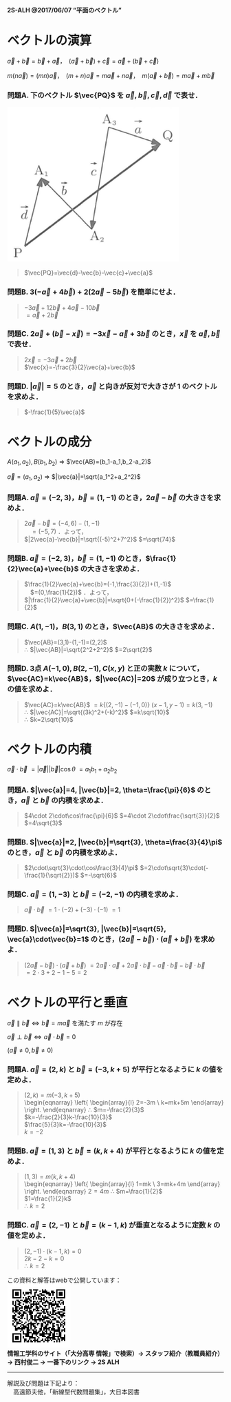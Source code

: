 
<!-- > pandoc main-ans.md --mathjax -c ../../css/mathjax.css --include-in-header=../in-header.txt --include-before-body=../before-body.txt --include-after-body=../after-body.txt -s -o main-ans.html -->

**2S-ALH @2017/06/07 “平面のベクトル”**

# ベクトルの演算

$\vec{a}+\vec{b}=\vec{b}+\vec{a}$，　$(\vec{a}+\vec{b})+\vec{c}=\vec{a}+(\vec{b}+\vec{c})$

$m(n\vec{a})=(mn)\vec{a}$，　$(m+n)\vec{a}=m\vec{a}+n\vec{a}$，　$m(\vec{a}+\vec{b})=m\vec{a}+m\vec{b}$

### 問題A. 下のベクトル $\vec{PQ}$ を $\vec{a},\vec{b},\vec{c},\vec{d}$ で表せ．

![](fig1.png)

> $\vec{PQ}=\vec{d}-\vec{b}-\vec{c}+\vec{a}$

<div style="page-break-before:always"></div>

### 問題B. $3(-\vec{a}+4\vec{b})+2(2\vec{a}-5\vec{b})$ を簡単にせよ．

> $-3\vec{a}+12\vec{b}+4\vec{a}-10\vec{b}$  
> $=\vec{a}+2\vec{b}$

### 問題C. $2\vec{a}+(\vec{b}-\vec{x})=-3\vec{x}-\vec{a}+3\vec{b}$ のとき，$\vec{x}$ を $\vec{a}, \vec{b}$ で表せ．

> $2\vec{x}=-3\vec{a}+2\vec{b}$  
> $\vec{x}=-\frac{3}{2}\vec{a}+\vec{b}$

### 問題D. $|\vec{a}|=5$ のとき，$\vec{a}$ と向きが反対で大きさが $1$ のベクトルを求めよ．

> $-\frac{1}{5}\vec{a}$

<div style="page-break-before:always"></div>

# ベクトルの成分

$A(a_1,a_2),B(b_1,b_2)$ ⇒ $\vec{AB}=(b_1-a_1,b_2-a_2)$

$\vec{a}=(a_1,a_2)$ ⇒ $|\vec{a}|=\sqrt{a_1^2+a_2^2}$

### 問題A. $\vec{a}=(-2,3)$，$\vec{b}=(1,-1)$ のとき，$2\vec{a}-\vec{b}$ の大きさを求めよ．

> $2\vec{a}-\vec{b}=(-4,6)-(1,-1)$  
> 　$=(-5,7)$ ．よって，  
> $|2\vec{a}-\vec{b}|=\sqrt{(-5)^2+7^2}$ $=\sqrt{74}$

### 問題B. $\vec{a}=(-2,3)$，$\vec{b}=(1,-1)$ のとき，$\frac{1}{2}\vec{a}+\vec{b}$ の大きさを求めよ．

> $\frac{1}{2}\vec{a}+\vec{b}=(-1,\frac{3}{2})+(1,-1)$  
> 　$=(0,\frac{1}{2})$ ．よって，  
> $|\frac{1}{2}\vec{a}+\vec{b}|=\sqrt{0+(-\frac{1}{2})^2}$ $=\frac{1}{2}$

### 問題C. $A(1,-1)$，$B(3,1)$ のとき，$\vec{AB}$ の大きさを求めよ．

> $\vec{AB}=(3,1)-(1,-1)=(2,2)$  
> ∴ $|\vec{AB}|=\sqrt{2^2+2^2}$ $=2\sqrt{2}$

### 問題D. 3点 $A(-1,0), B(2,-1), C(x,y)$ と正の実数 $k$ について，$\vec{AC}=k\vec{AB}$，$|\vec{AC}|=20$ が成り立つとき，$k$ の値を求めよ．

> $\vec{AC}=k\vec{AB}$ $=k\{(2,-1)-(-1,0)\}$ $(x-1,y-1)=k(3,-1)$  
> ∴ $|\vec{AC}|=\sqrt{(3k)^2+(-k)^2}$ $=k\sqrt{10}$  
> ∴ $k=2\sqrt{10}$

<div style="page-break-before:always"></div>

# ベクトルの内積

$\vec{a}\cdot\vec{b}$ $=|\vec{a}||\vec{b}|\cos\theta$ $=a_1b_1+a_2b_2$

### 問題A. $|\vec{a}|=4, |\vec{b}|=2, \theta=\frac{\pi}{6}$ のとき，$\vec{a}$ と $\vec{b}$ の内積を求めよ．

> $4\cdot 2\cdot\cos\frac{\pi}{6}$ $=4\cdot 2\cdot\frac{\sqrt{3}}{2}$ $=4\sqrt{3}$

### 問題B. $|\vec{a}|=2, |\vec{b}|=\sqrt{3}, \theta=\frac{3}{4}\pi$ のとき，$\vec{a}$ と $\vec{b}$ の内積を求めよ．

> $2\cdot\sqrt{3}\cdot\cos\frac{3}{4}\pi$ $=2\cdot\sqrt{3}\cdot(-\frac{1}{\sqrt{2}})$ $=-\sqrt{6}$

### 問題C. $\vec{a}=(1,-3)$ と $\vec{b}=(-2,-1)$ の内積を求めよ．

> $\vec{a}\cdot\vec{b}$ $=1\cdot(-2)+(-3)\cdot(-1)$ $=1$

### 問題D. $|\vec{a}|=\sqrt{3}, |\vec{b}|=\sqrt{5}, \vec{a}\cdot\vec{b}=1$ のとき，$(2\vec{a}-\vec{b})\cdot(\vec{a}+\vec{b})$ を求めよ．

> $(2\vec{a}-\vec{b})\cdot(\vec{a}+\vec{b})$ $=2\vec{a}\cdot\vec{a}+2\vec{a}\cdot\vec{b}-\vec{a}\cdot\vec{b}-\vec{b}\cdot\vec{b}$  
> $=2\cdot 3+2-1-5=2$

<div style="page-break-before:always"></div>

# ベクトルの平行と垂直

$\vec{a}\parallel\vec{b} \Leftrightarrow \vec{b}=m\vec{a}$ を満たす $m$ が存在

$\vec{a}\perp\vec{b} \Leftrightarrow \vec{a}\cdot\vec{b}=0$

$(\vec{a}\ne0, \vec{b}\ne0)$

### 問題A. $\vec{a}=(2,k)$ と $\vec{b}=(-3,k+5)$ が平行となるように $k$ の値を定めよ．

> $(2,k)=m(-3,k+5)$  
> \begin{eqnarray} \left\{ \begin{array}{l}
>   2=-3m \\
>   k=mk+5m
> \end{array} \right. \end{eqnarray}
> ∴ $m=-\frac{2}{3}$  
> $k=-\frac{2}{3}k-\frac{10}{3}$  
> $\frac{5}{3}k=-\frac{10}{3}$  
> $k=-2$

### 問題B. $\vec{a}=(1,3)$ と $\vec{b}=(k,k+4)$ が平行となるように $k$ の値を定めよ．

> $(1,3)=m(k,k+4)$  
> \begin{eqnarray} \left\{ \begin{array}{l}
>   1=mk \\
>   3=mk+4m
> \end{array} \right. \end{eqnarray}
> $2=4m$ ∴ $m=\frac{1}{2}$  
> $1=\frac{1}{2}k$  
> ∴ $k=2$

<div style="page-break-before:always"></div>

### 問題C. $\vec{a}=(2,-1)$ と $\vec{b}=(k-1,k)$ が垂直となるように定数 $k$ の値を定めよ．

> $(2,-1)\cdot(k-1,k)=0$  
> $2k-2-k=0$  
> ∴ $k=2$

<div style="page-break-before:always"></div>

この資料と解答はwebで公開しています：  
![](../QRcode.png)  
**情報工学科のサイト（「大分高専 情報」で検索）→ スタッフ紹介（教職員紹介） → 西村俊二 → 一番下のリンク → 2S ALH**

---

解説及び問題は下記より：  
　高遠節夫他，「新線型代数問題集」，大日本図書
